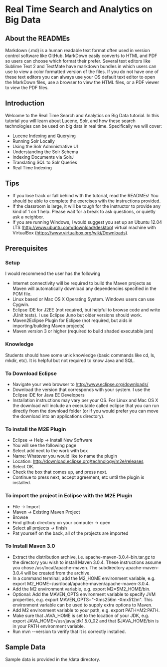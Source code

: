 Real Time Search and Analytics on Big Data
=============

About the READMEs
-------
Markdown (.md) is a human readable text format often used in version control software like GitHub. MarkDown easily converts to HTML and PDF so users can choose which format their prefer. Several text editors like Sublime Text 2 and TextMate have markdown bundles in which users can use to view a color formatted version of the files. If you do not have one of these text editors you can always use your OS default text editor to open the MarkDown files, use a browser to view the HTML files, or a PDF viewer to view the PDF files.

Introduction
-------

Welcome to the Real Time Search and Analytics on Big Data tutorial. In this tutorial you will learn about Lucene, Solr, and how these search technologies can be used on big data in real time. Specifically we will cover:

* Lucene Indexing and Querying
* Running Solr Locally
* Using the Solr Administrative UI
* Understanding the Solr Schema
* Indexing Documents via SolrJ
* Translating SQL to Solr Queries
* Real Time Indexing

Tips
-------

* If you lose track or fall behind with the tutorial, read the READMEs! You should be able to complete the exercises with the instructions provided.
* If the classroom is large, it will be tough for the instructor to provide any kind of 1 on 1 help. Please wait for a break to ask questions, or quietly ask a neighbor.
* If you are running Windows, I would suggest you set up an Ubuntu 12.04 LTS (http://www.ubuntu.com/download/desktop) virtual machine with VirtualBox (https://www.virtualbox.org/wiki/Downloads).

Prerequisites
-------

### Setup

I would recommend the user has the following

* Internet connectivity will be required to build the Maven projects as Maven will automatically download any dependencies specified in the POM file. 
* Linux based or Mac OS X Operating System. Windows users can use Cygwin.
* Eclipse IDE for J2EE (not required, but helpful to browse code and write JUnit tests). I use Eclipse Juno but older versions should work.
* Maven2Eclipse Plugin for Eclipse (not required, but aids in importing/building Maven projects)
* Maven version 3 or higher (required to build shaded executable jars)

### Knowledge
Students should have some unix knowledge (basic commands like cd, ls, mkdir, etc). It is helpful but not required to know Java and SQL.

### To Download Eclipse

* Navigate your web browser to http://www.eclipse.org/downloads/
* Download the version that corresponds with your system. I use the Eclipse IDE for Java EE Developers
* Installation instructions may vary per your OS. For Linux and Mac OS X the download will include an executable called eclipse that you can run directly from the download folder (or if you would prefer you can move the download into an applications directory). 

### To install the M2E Plugin

* Eclipse -> Help -> Install New Software
* You will see the following page
* Select add next to the work with box
* Name: Whatever you would like to name the plugin 
* Location: http://download.eclipse.org/technology/m2e/releases
* Select OK.
* Check the box that comes up, and press next.
* Continue to press next, accept agreement, etc until the plugin is installed.

### To import the project in Eclipse with the M2E Plugin

* File -> Import
* Maven -> Existing Maven Project
* Browse
* Find github directory on your computer -> open
* Select all projects -> finish
* Pat yourself on the back, all of the projects are imported

### To Install Maven 3.0

* Extract the distribution archive, i.e. apache-maven-3.0.4-bin.tar.gz to the directory you wish to install Maven 3.0.4. These instructions assume you chose /usr/local/apache-maven. The subdirectory apache-maven-3.0.4 will be created from the archive.
* In a command terminal, add the M2\_HOME environment variable, e.g. export M2\_HOME=/usr/local/apache-maven/apache-maven-3.0.4.
* Add the M2 environment variable, e.g. export M2=$M2_HOME/bin.
* Optional: Add the MAVEN\_OPTS environment variable to specify JVM properties, e.g. export MAVEN\_OPTS="-Xms256m -Xmx512m". This environment variable can be used to supply extra options to Maven.
* Add M2 environment variable to your path, e.g. export PATH=$M2:$PATH.
* Make sure that JAVA\_HOME is set to the location of your JDK, e.g. export JAVA\_HOME=/usr/java/jdk1.5.0\_02 and that $JAVA\_HOME/bin is in your PATH environment variable.
* Run mvn --version to verify that it is correctly installed.

Sample Data
-------
Sample data is provided in the /data directory.